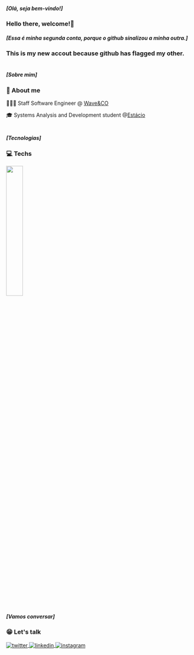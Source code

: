 


##### [Olá, seja bem-vindo!]
### Hello there, welcome!👋

##### [Essa é minha segunda conta, porque o github sinalizou a minha outra.]
### This is my new accout because github has flagged my other.

#

 ##### [Sobre mim]
<h3 align="left">📌 About me</h3>

 
  👩🏻‍💻 Staff Software Engineer @ [Wave&CO](https://www.linkedin.com/company/wave-and-co/)

  🎓 Systems Analysis and Development student @[Estácio](https://estacio.br/)

#

 </div>

 ##### [Tecnologias]
 
 <h3 align="left">💻 Techs </h3>


<img src="https://skillicons.dev/icons?i=javascript,react,nextjs,typescript,docker,graphql" width="30%">

#

 ##### [Vamos conversar]

 <h3 align="left">😁 Let's talk</h3>



<a href="https://twitter.com/d_berbattov" target="_blank">
  <img align="center" src="https://img.shields.io/badge/-berbattov-05122A?style=flat&logo=twitter" alt="twitter"/>  
</a>
<a href="https://linkedin.com/in/thiagoalves89" target="_blank">
  <img align="center" src="https://img.shields.io/badge/-thiagoalves89-05122A?style=flat&logo=linkedin" alt="linkedin"/>
</a>
<a href="https://instagram.com/thiagoalvess89" target="_blank">
 <img align="center" src="https://img.shields.io/badge/-thiagoalvess89-05122A?style=flat&logo=instagram" alt="instagram"/>
</a>
</p>




